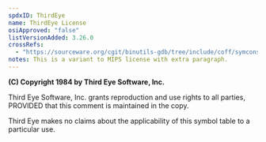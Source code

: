 ```yaml
---
spdxID: ThirdEye
name: ThirdEye License
osiApproved: "false"
listVersionAdded: 3.26.0
crossRefs: 
  - "https://sourceware.org/cgit/binutils-gdb/tree/include/coff/symconst.h#n11"
notes: This is a variant to MIPS license with extra paragraph.
---
```


**(C) Copyright 1984 by Third Eye Software, Inc.**

Third Eye Software, Inc. grants reproduction and use rights to all parties, PROVIDED that this comment is maintained in the copy.

Third Eye makes no claims about the applicability of this symbol table to a particular use.
